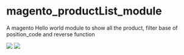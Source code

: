 # magento_productList_module
A magento Hello world module to show all the product, filter base of position_code and reverse function

<img src="https://github.com/ashiqahmed005/magento_productList_module/blob/master/screenShots/module.PNG?sanitize=true&raw=true" />

<img src="https://github.com/ashiqahmed005/magento_productList_module/blob/master/screenShots/customAttribute.PNG?sanitize=true&raw=true" />
